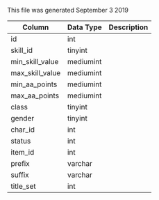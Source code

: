This file was generated September 3 2019

| Column          | Data Type | Description |
| --------------- | --------- | ----------- |
| id              | int       |             |
| skill_id        | tinyint   |             |
| min_skill_value | mediumint |             |
| max_skill_value | mediumint |             |
| min_aa_points   | mediumint |             |
| max_aa_points   | mediumint |             |
| class           | tinyint   |             |
| gender          | tinyint   |             |
| char_id         | int       |             |
| status          | int       |             |
| item_id         | int       |             |
| prefix          | varchar   |             |
| suffix          | varchar   |             |
| title_set       | int       |             |